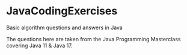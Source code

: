 # JavaCodingExercises
Basic algorithm questions and answers in Java

The questions here are taken from the Java Programming Masterclass covering Java 11 & Java 17.
